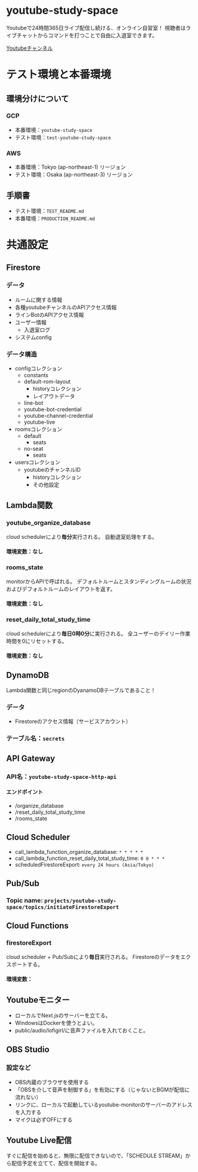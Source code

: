 # youtube-study-space
Youtubeで24時間365日ライブ配信し続ける、オンライン自習室！
視聴者はライブチャットからコマンドを打つことで自由に入退室できます。

[Youtubeチャンネル](https://www.youtube.com/channel/UCXuD2XmPTdpVy7zmwbFVZWg)



# テスト環境と本番環境
## 環境分けについて
### GCP
- 本番環境：`youtube-study-space`
- テスト環境：`test-youtube-study-space`

### AWS
- 本番環境：Tokyo (ap-northeast-1) リージョン
- テスト環境：Osaka (ap-northeast-3) リージョン


## 手順書
- テスト環境：`TEST_README.md`
- 本番環境：`PRODUCTION_README.md`


# 共通設定
## Firestore
### データ
- ルームに関する情報
- 各種youtubeチャンネルのAPIアクセス情報
- ラインBotのAPIアクセス情報
- ユーザー情報
  - 入退室ログ
- システムconfig
### データ構造
- configコレクション
  - constants
  - default-rom-layout
    - historyコレクション
    - レイアウトデータ
  - line-bot
  - youtube-bot-credential
  - youtube-channel-credential
  - youtube-live
- roomsコレクション
  - default
    - seats
  - no-seat
    - seats
- usersコレクション
  - youtubeのチャンネルID
    - historyコレクション
    - その他設定



## Lambda関数
### youtube_organize_database
cloud schedulerにより**毎分**実行される。
自動退室処理をする。
#### 環境変数：なし

### rooms_state
monitorからAPIで呼ばれる。
デフォルトルームとスタンディングルームの状況およびデフォルトルームのレイアウトを返す。
#### 環境変数：なし

### reset_daily_total_study_time
cloud schedulerにより**毎日0時0分**に実行される。
全ユーザーのデイリー作業時間を0にリセットする。
#### 環境変数：なし


## DynamoDB
Lambda関数と同じregionのDyanamoDBテーブルであること！
### データ
- Firestoreのアクセス情報（サービスアカウント）
### テーブル名：`secrets`


## API Gateway
### API名：`youtube-study-space-http-api`
#### エンドポイント
- /organize_database
- /reset_daily_total_study_time
- /rooms_state



## Cloud Scheduler
- call_lambda_function_organize_database: `* * * * *`
- call_lambda_function_reset_daily_total_study_time: `0 0 * * *`
- scheduledFirestoreExport: `every 24 hours (Asia/Tokyo)`


## Pub/Sub
### Topic name: `projects/youtube-study-space/topics/initiateFirestoreExport`


## Cloud Functions
### firestoreExport
cloud scheduler + Pub/Subにより**毎日**実行される。
Firestoreのデータをエクスポートする。
#### 環境変数：


## Youtubeモニター
- ローカルでNext.jsのサーバーを立てる。
- WindowsはDockerを使うとよい。
- public/audio/lofigirl/に音声ファイルを入れておくこと。



## OBS Studio
### 設定など
- OBS内蔵のブラウザを使用する
- 「OBSを介して音声を制御する」を有効にする（じゃないとBGMが配信に流れない）
- リンクに、ローカルで起動しているyoutube-monitorのサーバーのアドレスを入力する
- マイクは必ずOFFにする


## Youtube Live配信
すぐに配信を始めると、無限に配信できないので、「SCHEDULE STREAM」から配信予定を立てて、配信を開始する。

